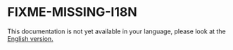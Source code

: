 # FIXME-MISSING-I18N

This documentation is not yet available in your language, please look at the [English version.](../../EN/upgrade/linshare-upgrade-from-v2.3-to-v4.0.md.md)
